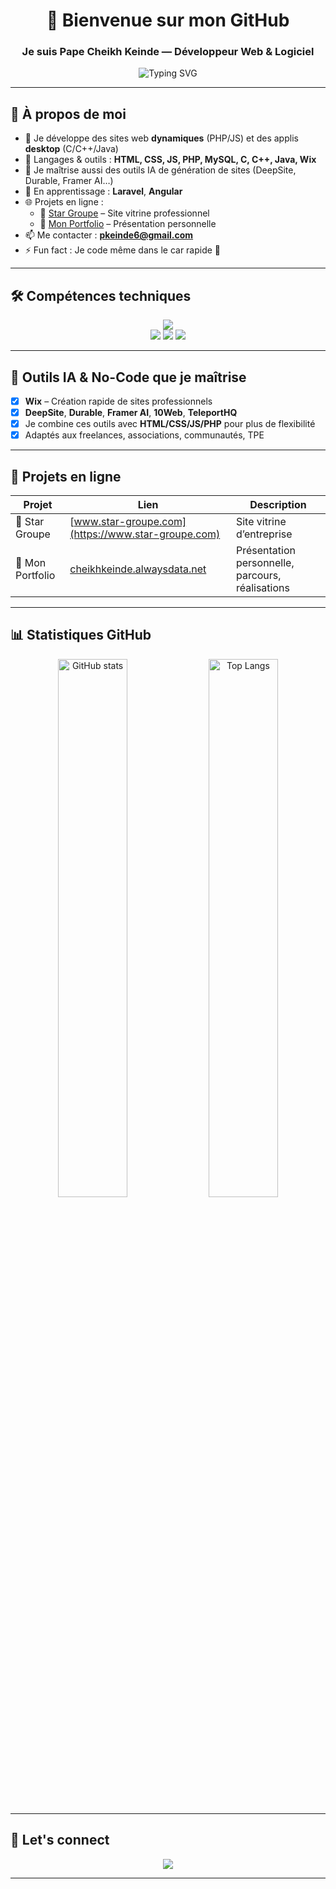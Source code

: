 <!-- README Profil GitHub @pkeinde6 -->

<h1 align="center">👋 Bienvenue sur mon GitHub</h1>
<h3 align="center">Je suis Pape Cheikh Keinde — Développeur Web & Logiciel</h3>

<p align="center">
  <img src="https://readme-typing-svg.demolab.com?font=Fira+Code&size=22&pause=1000&color=F7F7F7&center=true&vCenter=true&width=600&lines=💻+Développeur+Web+et+Logiciel+Polyvalent;🎯+Web+%7C+C%2FC%2B%2B%2C+Java%2C+Wix%2C+IA;🚀+J'apprends+Laravel+et+Angular;🌍+Basé+au+Sénégal" alt="Typing SVG" />
</p>

---

## 📂 À propos de moi

- 🔨 Je développe des sites web **dynamiques** (PHP/JS) et des applis **desktop** (C/C++/Java)
- 🧰 Langages & outils : **HTML, CSS, JS, PHP, MySQL, C, C++, Java, Wix**
- 🤖 Je maîtrise aussi des outils IA de génération de sites (DeepSite, Durable, Framer AI…)
- 🌱 En apprentissage : **Laravel**, **Angular**
- 🌐 Projets en ligne :
  - 🔗 [Star Groupe](https://www.star-groupe.com) – Site vitrine professionnel
  - 🔗 [Mon Portfolio](http://cheikhkeinde.alwaysdata.net) – Présentation personnelle
- 📫 Me contacter : **pkeinde6@gmail.com**
- ⚡ Fun fact : Je code même dans le car rapide 🚌

---

## 🛠️ Compétences techniques

<p align="center">
  <img src="https://skillicons.dev/icons?i=html,css,js,php,mysql,laravel,angular,c,cpp,java,git,github,vscode" />
  <br/>
  <img src="https://img.shields.io/badge/Wix-000000?style=for-the-badge&logo=wix&logoColor=white" />
  <img src="https://img.shields.io/badge/DeepSite-AI-blueviolet?style=for-the-badge" />
  <img src="https://img.shields.io/badge/Durable%20AI-Web%20Builder-success?style=for-the-badge" />
</p>

---

## 🤖 Outils IA & No-Code que je maîtrise

- [x] **Wix** – Création rapide de sites professionnels
- [x] **DeepSite**, **Durable**, **Framer AI**, **10Web**, **TeleportHQ**
- [x] Je combine ces outils avec **HTML/CSS/JS/PHP** pour plus de flexibilité
- [x] Adaptés aux freelances, associations, communautés, TPE

---

## 🚀 Projets en ligne

| Projet | Lien | Description |
|--------|------|-------------|
| 🌟 Star Groupe | [www.star-groupe.com](https://www.star-groupe.com) | Site vitrine d’entreprise |
| 🧾 Mon Portfolio | [cheikhkeinde.alwaysdata.net](http://cheikhkeinde.alwaysdata.net) | Présentation personnelle, parcours, réalisations |

---

## 📊 Statistiques GitHub

<p align="center">
  <img src="https://github-readme-stats.vercel.app/api?username=pkeinde6&show_icons=true&theme=radical" alt="GitHub stats" width="47%" />
  <img src="https://github-readme-stats.vercel.app/api/top-langs/?username=pkeinde6&layout=compact&theme=radical" alt="Top Langs" width="47%" />
</p>

---

## 🤝 Let's connect

<p align="center">
  <a href="mailto:pkeinde6@gmail.com"><img src="https://img.shields.io/badge/Email-pkeinde6@gmail.com-blue?style=flat&logo=gmail"></a>
</p>

---
